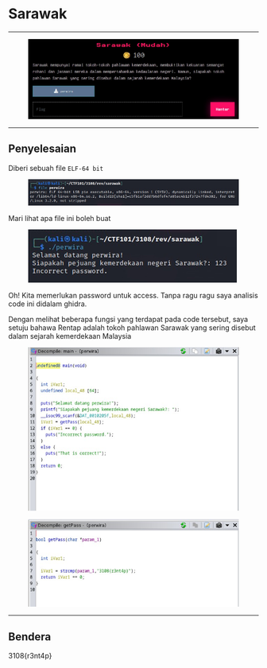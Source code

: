 # Sarawak

***

<figure><img src="../../../../.gitbook/assets/image (5) (1) (1) (1) (1) (1) (1) (1) (1) (1).png" alt=""><figcaption></figcaption></figure>

***

## Penyelesaian

Diberi sebuah file `ELF-64 bit`

<figure><img src="../../../../.gitbook/assets/image (6) (1) (1) (1) (1) (1) (1) (1) (1).png" alt=""><figcaption></figcaption></figure>

Mari lihat apa file ini boleh buat

<figure><img src="../../../../.gitbook/assets/image (7) (1) (1) (1) (1) (1) (1) (1) (1).png" alt=""><figcaption></figcaption></figure>

Oh! Kita memerlukan password untuk access. Tanpa ragu ragu saya analisis code ini didalam ghidra.

Dengan melihat beberapa fungsi yang terdapat pada code tersebut, saya setuju bahawa Rentap adalah tokoh pahlawan Sarawak yang sering disebut dalam sejarah kemerdekaan Malaysia

<figure><img src="../../../../.gitbook/assets/image (8) (1) (1) (1) (1) (1) (1).png" alt=""><figcaption></figcaption></figure>

<figure><img src="../../../../.gitbook/assets/image (9) (1) (1) (1) (1) (1).png" alt=""><figcaption></figcaption></figure>

***

## Bendera

3108{r3nt4p}
